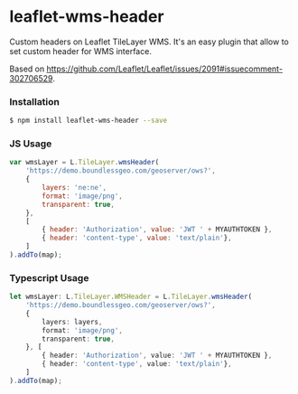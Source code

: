# leaflet-wms-header
Custom headers on Leaflet TileLayer WMS.
It's an easy plugin that allow to set custom header for WMS interface.

Based on https://github.com/Leaflet/Leaflet/issues/2091#issuecomment-302706529.

### Installation
```sh
$ npm install leaflet-wms-header --save
```

### JS Usage
```js
var wmsLayer = L.TileLayer.wmsHeader(
    'https://demo.boundlessgeo.com/geoserver/ows?',
    {
        layers: 'ne:ne',
        format: 'image/png',
        transparent: true,
    },
    [
        { header: 'Authorization', value: 'JWT ' + MYAUTHTOKEN },
        { header: 'content-type', value: 'text/plain'},
    ]
).addTo(map);
```

### Typescript Usage
```ts
let wmsLayer: L.TileLayer.WMSHeader = L.TileLayer.wmsHeader(
    'https://demo.boundlessgeo.com/geoserver/ows?',
    {
        layers: layers,
        format: 'image/png',
        transparent: true,
    }, [
        { header: 'Authorization', value: 'JWT ' + MYAUTHTOKEN },
        { header: 'content-type', value: 'text/plain'},
    ]
).addTo(map);
```
